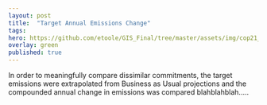 ```yaml
---
layout: post
title:  "Target Annual Emissions Change"
tags:
hero: https://github.com/etoole/GIS_Final/tree/master/assets/img/cop21_logo.jpg
overlay: green
published: true
---
```

In order to meaningfully compare dissimilar commitments, the target emissions were extrapolated from Business as Usual projections and the compounded annual change in emissions was compared blahblahblah.....
